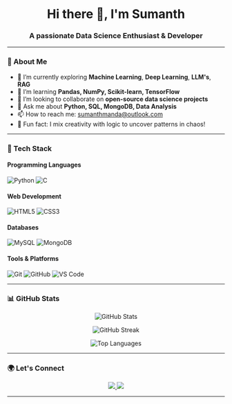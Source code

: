 <!-- Header with centered image -->



<h1 align="center">Hi there 👋, I'm Sumanth</h1>
<h3 align="center">A passionate Data Science Enthusiast & Developer</h3>

---

### 🧠 About Me

- 🔭 I’m currently exploring **Machine Learning**, **Deep Learning**, **LLM's**, **RAG**
- 🌱 I’m learning **Pandas, NumPy, Scikit-learn, TensorFlow**
- 👯 I’m looking to collaborate on **open-source data science projects**
- 💬 Ask me about **Python, SQL, MongoDB, Data Analysis**
- 📫 How to reach me: [sumanthmanda@outlook.com](mailto:your.email@example.com)
- 🧳 Fun fact: I mix creativity with logic to uncover patterns in chaos!

---

### 🚀 Tech Stack

#### Programming Languages
![Python](https://img.shields.io/badge/Python-3670A0?style=for-the-badge&logo=python&logoColor=ffdd54)
![C](https://img.shields.io/badge/C-00599C?style=for-the-badge&logo=c&logoColor=white)

#### Web Development
![HTML5](https://img.shields.io/badge/HTML5-E34F26?style=for-the-badge&logo=html5&logoColor=white)
![CSS3](https://img.shields.io/badge/CSS3-1572B6?style=for-the-badge&logo=css3&logoColor=white)

#### Databases
![MySQL](https://img.shields.io/badge/SQL-4479A1?style=for-the-badge&logo=mysql&logoColor=white)
![MongoDB](https://img.shields.io/badge/MongoDB-4EA94B?style=for-the-badge&logo=mongodb&logoColor=white)

#### Tools & Platforms
![Git](https://img.shields.io/badge/-Git-F05032?style=for-the-badge&logo=git&logoColor=white)
![GitHub](https://img.shields.io/badge/GitHub-181717?style=for-the-badge&logo=github&logoColor=white)
![VS Code](https://img.shields.io/badge/VSCode-007ACC?style=for-the-badge&logo=visual-studio-code&logoColor=white)

---

### 📊 GitHub Stats

<p align="center">
  <img src="https://github-readme-stats.vercel.app/api?username=Sumanth0019&show_icons=true&theme=radical" alt="GitHub Stats" />
</p>


<p align="center">
  <img src="https://github-readme-streak-stats.herokuapp.com?user=<Sumanth0019>&theme=radical&hide_border=true" alt="GitHub Streak" />
</p>

<p align="center">
  <img src="https://github-readme-stats.vercel.app/api/top-langs/?username=Sumanth0019&layout=compact&theme=radical" alt="Top Languages" />
</p>


---

### 🌍 Let's Connect

<p align="center">
  <a href="https://www.linkedin.com/in/bala-sumanth-manda-111300252/" target="_blank">
    <img src="https://img.shields.io/badge/LinkedIn-0077B5?style=for-the-badge&logo=linkedin&logoColor=white" />
  </a>
  <a href="sumanthmanda@outlook.com" target="_blank">
    <img src="https://img.shields.io/badge/Gmail-D14836?style=for-the-badge&logo=gmail&logoColor=white" />
  </a>
</p>

---

